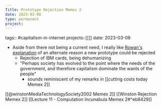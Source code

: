 ```yaml
---
Title: Prototype Rejection Memex 2
date: 2023-03-08
type: permanent
project:
---
```


tags::  #capitalism-in-internet 
projects::[[]]
date: 2023-03-08

- Aside from there not being a current need, I really like [Rowan's explanation](https://rowanegg.github.io/thememexofegg/SupplyDemand.html) of an alternate reason a new prototype could be rejected
	- Rejection of IBM cards, being dehumanizing 
	- "Perhaps society has evolved to the point where the needs of the government, and therefore capitalism dominate the wants of the people"
		- sounds reminiscent of my remarks in [[cutting costs today Memex 2]]

[[@winstonMediaTechnologySociety2002 Memex 2]]
[[Winston Rejection Memex 2]]
[[Lecture 11 - Computation Incunabula  Memex 2#^eb8429]]